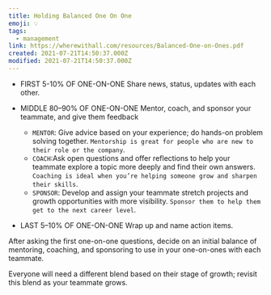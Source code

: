 ```yaml
---
title: Holding Balanced One On One
emoji: 💡
tags:
  - management
link: https://wherewithall.com/resources/Balanced-One-on-Ones.pdf
created: 2021-07-21T14:50:37.000Z
modified: 2021-07-21T14:50:37.000Z
---
```


- FIRST 5-10% OF ONE-ON-ONE
  Share news, status, updates with each other.

- MIDDLE 80–90% OF ONE-ON-ONE
  Mentor, coach, and sponsor your teammate, and give them feedback

  - `MENTOR`: Give advice based on your experience; do hands-on problem solving together. `Mentorship is great for people who are new to their role or the company`.
  - `COACH`:Ask open questions and offer reflections to help your teammate explore a topic more deeply and find their own answers. `Coaching is ideal when you’re helping someone grow and sharpen their skills`.
  - `SPONSOR`: Develop and assign your teammate stretch projects and growth opportunities with more visibility. `Sponsor them to help them get to the next career level`.

- LAST 5–10% OF ONE-ON-ONE
  Wrap up and name action items.

After asking the first one-on-one questions, decide on an initial balance of mentoring, coaching, and sponsoring to use in your one-on-ones with each teammate.

Everyone will need a different blend based on their stage of growth; revisit this blend as your teammate grows.
